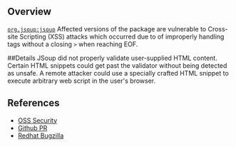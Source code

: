 ## Overview
[`org.jsoup:jsoup`](http://search.maven.org/#search%7Cga%7C1%7Ca%3A%22jsoup%22)
Affected versions of the package are vulnerable to Cross-site Scripting (XSS) attacks which occurred due to of improperly handling tags
without a closing `>` when reaching EOF.

##Details
JSoup did not properly validate user-supplied HTML content. Certain HTML snippets could get past the validator without being detected as unsafe. A remote attacker could use a specially crafted HTML snippet to execute arbitrary web script in the user's browser.

## References
- [OSS Security](http://seclists.org/oss-sec/2015/q3/452)
- [Github PR](https://github.com/jhy/jsoup/pull/582)
- [Redhat Bugzilla](https://bugzilla.redhat.com/show_bug.cgi?id=CVE-2015-6748)
